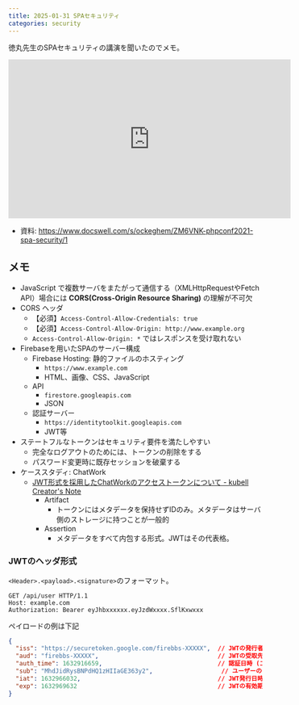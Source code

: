 ```yaml
---
title: 2025-01-31 SPAセキュリティ
categories: security
---
```


徳丸先生のSPAセキュリティの講演を聞いたのでメモ。

<iframe width="560" height="315" src="https://www.youtube-nocookie.com/embed/pc57hw6haXk?si=n1jBze4yWehohn_p" title="YouTube video player" frameborder="0" allow="accelerometer; autoplay; clipboard-write; encrypted-media; gyroscope; picture-in-picture; web-share" referrerpolicy="strict-origin-when-cross-origin" allowfullscreen></iframe>

- 資料: <https://www.docswell.com/s/ockeghem/ZM6VNK-phpconf2021-spa-security/1>

## メモ

- JavaScript で複数サーバをまたがって通信する（XMLHttpRequestやFetch API）場合には **CORS(Cross-Origin Resource Sharing)** の理解が不可欠
- CORS ヘッダ
  - 【必須】`Access-Control-Allow-Credentials: true`
  - 【必須】`Access-Control-Allow-Origin: http://www.example.org`
  - `Access-Control-Allow-Origin: *` ではレスポンスを受け取れない
- Firebaseを用いたSPAのサーバー構成
  - Firebase Hosting: 静的ファイルのホスティング
    - `https://www.example.com`
    - HTML、画像、CSS、JavaScript
  - API
    - `firestore.googleapis.com`
    - JSON
  - 認証サーバー
    - `https://identitytoolkit.googleapis.com`
    - JWT等
- ステートフルなトークンはセキュリティ要件を満たしやすい
  - 完全なログアウトのためには、トークンの削除をする
  - パスワード変更時に既存セッションを破棄する
- ケーススタディ: ChatWork
  - [JWT形式を採用したChatWorkのアクセストークンについて - kubell Creator's Note](https://creators-note.chatwork.com/entry/2018/09/25/132218)
    - Artifact
      - トークンにはメタデータを保持せずIDのみ。メタデータはサーバ側のストレージに持つことが一般的
    - Assertion
      - メタデータをすべて内包する形式。JWTはその代表格。

### JWTのヘッダ形式

`<Header>.<payload>.<signature>`のフォーマット。

```
GET /api/user HTTP/1.1
Host: example.com
Authorization: Bearer eyJhbxxxxxx.eyJzdWxxxx.SflKxwxxx
````

ペイロードの例は下記

```json
{
  "iss": "https://securetoken.google.com/firebbs-XXXXX",  // JWTの発行者 (issuer) の識別子
  "aud": "firebbs-XXXXX",                                 // JWTの受取先
  "auth_time": 1632916659,                                // 認証日時 (エポックタイム)
  "sub": "MhdJidRysBNPdHQ1zHIIaGE363y2",                   // ユーザーの一意な識別子 (不変のもの)
  "iat": 1632966032,                                      // JWT発行日時 (エポックタイム)
  "exp": 1632969632                                       // JWTの有効期限 (エポックタイム)
}
```

